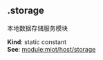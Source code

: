 <a name="module_miot/Host.storage"></a>

## .storage
本地数据存储服务模块

**Kind**: static constant  
**See**: [module:miot/host/storage](module:miot/host/storage)  
